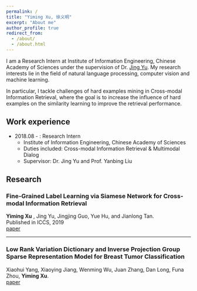 ```yaml
---
permalink: /
title: "Yiming Xu, 徐义明"
excerpt: "About me"
author_profile: true
redirect_from: 
  - /about/
  - /about.html
---
```


I am a Research Intern at Institute of Information Engineering, Chinese Academy of Sciences under the supervision of Dr. [Jing Yu](http://people.ucas.edu.cn/~jingyu). 
My research interests lie in the field of natural language processing, computer vision and machine learning. 

In particular, I tackle challenges of hard examples mining in Cross-modal Information Retrieval, where the goal is to increase the influence of hard examples on the similarity learning to improve the retrieval performance.

<!-- ## Education
* Henan University [09/2015 - 06/2019]
  * Bachelor of Engineering
  * Major in Computer Science and Technology
  * Overall GPA: 85.38/ 100
  * Major GPA: 89.21/100 -->

## Work experience
* 2018.08 - : Research Intern
  * Institute of Information Engineering, Chinese Academy of Sciences 
  * Duties included: Cross-modal Information Retrieval & Multimodal Dialog
  * Supervisor: Dr. Jing Yu and Prof. Yanbing Liu

## Research

### Fine-Grained Label Learning via Siamese Network for Cross-modal Information Retrieval
**Yiming Xu** , Jing Yu, Jingjing Guo, Yue Hu, and Jianlong Tan.  
Published in ICCS, 2019  
[paper](https://link.springer.com/chapter/10.1007/978-3-030-22741-8_22)

--------------------------------------------------------------

### Low Rank Variation Dictionary and Inverse Projection Group Sparse Representation Model for Breast Tumor Classification
Xiaohui Yang, Xiaoying Jiang, Wenming Wu, Juan Zhang, Dan Long, Funa Zhou, **Yiming Xu**.  
[paper](https://arxiv.org/abs/1803.04793)
